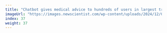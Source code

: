 ```yaml
---
title: "Chatbot gives medical advice to hundreds of users in largest trial yet"
imageUrl: "https://images.newscientist.com/wp-content/uploads/2024/12/02145407/SEI_231687662.jpg?width=788"
index: 37
weight: 37
---
```

